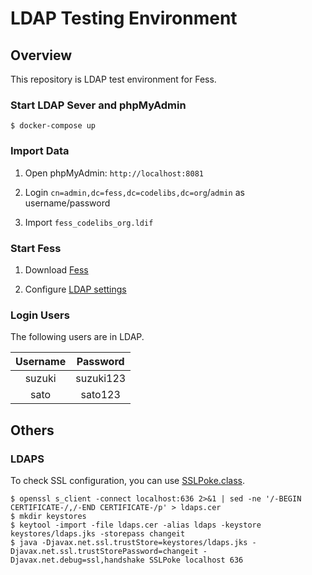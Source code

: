 LDAP Testing Environment
=============

## Overview

This repository is LDAP test environment for Fess.

### Start LDAP Sever and phpMyAdmin

```
$ docker-compose up
```

### Import Data

1. Open phpMyAdmin: `http://localhost:8081`

1. Login `cn=admin,dc=fess,dc=codelibs,dc=org`/`admin` as username/password

1. Import `fess_codelibs_org.ldif`

### Start Fess

1. Download [Fess](https://github.com/codelibs/fess/releases)

1. Configure [LDAP settings](https://fess.codelibs.org/12.1/admin/general-guide.html#ldap-configuration)

### Login Users

The following users are in LDAP.

| Username | Password  |
|:--------:|:---------:|
| suzuki   | suzuki123 |
| sato     | sato123   |

## Others

### LDAPS

To check SSL configuration, you can use [SSLPoke.class](https://ja.confluence.atlassian.com/kb/files/779355358/779355357/1/1441897666313/SSLPoke.class).

```
$ openssl s_client -connect localhost:636 2>&1 | sed -ne '/-BEGIN CERTIFICATE-/,/-END CERTIFICATE-/p' > ldaps.cer
$ mkdir keystores
$ keytool -import -file ldaps.cer -alias ldaps -keystore keystores/ldaps.jks -storepass changeit
$ java -Djavax.net.ssl.trustStore=keystores/ldaps.jks -Djavax.net.ssl.trustStorePassword=changeit -Djavax.net.debug=ssl,handshake SSLPoke localhost 636
```


